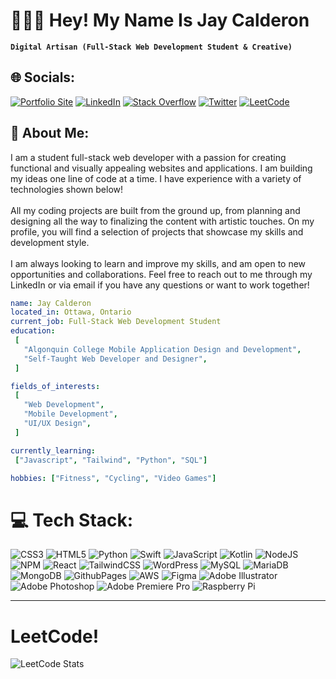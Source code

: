# 👨🏽‍💻 Hey! My Name Is Jay Calderon

**`Digital Artisan (Full-Stack Web Development Student & Creative)`**

## 🌐 Socials:
[![Portfolio Site](https://img.shields.io/badge/website-000000?logo=About.me&logoColor=white)](https://jaycalderon.ca)
[![LinkedIn](https://img.shields.io/badge/LinkedIn-%230077B5.svg?logo=linkedin&logoColor=white)](https://linkedin.com/in/jaycalderone) 
[![Stack Overflow](https://img.shields.io/badge/-Stackoverflow-FE7A16?logo=stack-overflow&logoColor=white)](https://stackoverflow.com/users/18562756) 
[![Twitter](https://img.shields.io/badge/Twitter-%231DA1F2.svg?logo=Twitter&logoColor=white)](https://twitter.com/jaycaldev)
[![LeetCode](https://img.shields.io/badge/-LeetCode-FFA116?logo=LeetCode&logoColor=black)]([https://twitter.com/jaycaldev](https://leetcode.com/Jay-Calderon)) 

## 💫 About Me:
I am a student full-stack web developer with a passion for creating functional and visually appealing websites and applications. I am building my ideas one line of code at a time. I have experience with a variety of technologies shown below!
<br><br>
All my coding projects are built from the ground up, from planning and designing all the way to finalizing the content with artistic touches. On my profile, you will find a selection of projects that showcase my skills and development style.
<br><br>
I am always looking to learn and improve my skills, and am open to new opportunities and collaborations. Feel free to reach out to me through my LinkedIn or via email if you have any questions or want to work together!
   
 ```yaml
name: Jay Calderon
located_in: Ottawa, Ontario
current_job: Full-Stack Web Development Student
education:
  [
    "Algonquin College Mobile Application Design and Development",
    "Self-Taught Web Developer and Designer",
  ]

fields_of_interests:
  [
    "Web Development",
    "Mobile Development",
    "UI/UX Design",
  ]

currently_learning:
  ["Javascript", "Tailwind", "Python", "SQL"]

hobbies: ["Fitness", "Cycling", "Video Games"]
```

# 💻 Tech Stack:
![CSS3](https://img.shields.io/badge/css3-%231572B6.svg?style=for-the-badge&logo=css3&logoColor=white) 
![HTML5](https://img.shields.io/badge/html5-%23E34F26.svg?style=for-the-badge&logo=html5&logoColor=white) 
![Python](https://img.shields.io/badge/python-3670A0?style=for-the-badge&logo=python&logoColor=ffdd54) 
![Swift](https://img.shields.io/badge/swift-F54A2A?style=for-the-badge&logo=swift&logoColor=white) 
![JavaScript](https://img.shields.io/badge/javascript-%23323330.svg?style=for-the-badge&logo=javascript&logoColor=%23F7DF1E) 
![Kotlin](https://img.shields.io/badge/kotlin-%237F52FF.svg?style=for-the-badge&logo=kotlin&logoColor=white) 
![NodeJS](https://img.shields.io/badge/node.js-6DA55F?style=for-the-badge&logo=node.js&logoColor=white) 
![NPM](https://img.shields.io/badge/NPM-%23CB3837.svg?style=for-the-badge&logo=npm&logoColor=white) 
![React](https://img.shields.io/badge/react-%2320232a.svg?style=for-the-badge&logo=react&logoColor=%2361DAFB) 
![TailwindCSS](https://img.shields.io/badge/tailwindcss-%2338B2AC.svg?style=for-the-badge&logo=tailwind-css&logoColor=white) 
![WordPress](https://img.shields.io/badge/WordPress-%23117AC9.svg?style=for-the-badge&logo=WordPress&logoColor=white) 
![MySQL](https://img.shields.io/badge/mysql-%2300000f.svg?style=for-the-badge&logo=mysql&logoColor=white) 
![MariaDB](https://img.shields.io/badge/MariaDB-003545?style=for-the-badge&logo=mariadb&logoColor=white) 
![MongoDB](https://img.shields.io/badge/MongoDB-%234ea94b.svg?style=for-the-badge&logo=mongodb&logoColor=white) 
![GithubPages](https://img.shields.io/badge/github%20pages-121013?style=for-the-badge&logo=github&logoColor=white) 
![AWS](https://img.shields.io/badge/AWS-%23FF9900.svg?style=for-the-badge&logo=amazon-aws&logoColor=white) 
![Figma](https://img.shields.io/badge/figma-%23F24E1E.svg?style=for-the-badge&logo=figma&logoColor=white) 
![Adobe Illustrator](https://img.shields.io/badge/adobe%20illustrator-%23FF9A00.svg?style=for-the-badge&logo=adobe%20illustrator&logoColor=white) 
![Adobe Photoshop](https://img.shields.io/badge/adobe%20photoshop-%2331A8FF.svg?style=for-the-badge&logo=adobe%20photoshop&logoColor=white) 
![Adobe Premiere Pro](https://img.shields.io/badge/Adobe%20Premiere%20Pro-9999FF.svg?style=for-the-badge&logo=Adobe%20Premiere%20Pro&logoColor=white) 
![Raspberry Pi](https://img.shields.io/badge/-RaspberryPi-C51A4A?style=for-the-badge&logo=Raspberry-Pi)

---
# LeetCode!

![LeetCode Stats](https://leetcode.card.workers.dev/Jay-Calderon?theme=dark&font=source_code_pro&extension=null)


